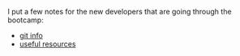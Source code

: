 I put a few notes for the new developers that are going through the bootcamp:

* [git info](./notes/git.md)
* [useful resources](./notes/useful_resources.md)
